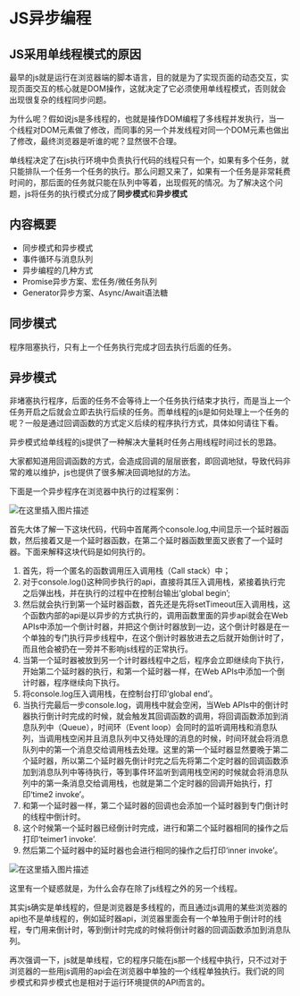 # JS异步编程

## JS采用单线程模式的原因

最早的js就是运行在浏览器端的脚本语言，目的就是为了实现页面的动态交互，实现页面交互的核心就是DOM操作，这就决定了它必须使用单线程模式，否则就会出现很复杂的线程同步问题。

为什么呢？假如说js是多线程的，也就是操作DOM编程了多线程并发执行，当一个线程对DOM元素做了修改，而同事的另一个并发线程对同一个DOM元素也做出了修改，最终浏览器是听谁的呢？显然很不合理。

单线程决定了在js执行环境中负责执行代码的线程只有一个，如果有多个任务，就只能排队一个任务一个任务的执行。那么问题又来了，如果有一个任务是非常耗费时间的，那后面的任务就只能在队列中等着，出现假死的情况。为了解决这个问题，js将任务的执行模式分成了**同步模式**和**异步模式**

## 内容概要

- 同步模式和异步模式
- 事件循环与消息队列
- 异步编程的几种方式
- Promise异步方案、宏任务/微任务队列
- Generator异步方案、Async/Await语法糖

## 同步模式

程序阻塞执行，只有上一个任务执行完成才回去执行后面的任务。

## 异步模式 

非堵塞执行程序，后面的任务不会等待上一个任务执行结束才执行，而是当上一个任务开启之后就会立即去执行后续的任务。而单线程的js是如何处理上一个任务的呢？一般是通过回调函数的方式定义后续的程序执行方式，具体如何请往下看。

异步模式给单线程的js提供了一种解决大量耗时任务占用线程时间过长的思路。

大家都知道用回调函数的方式，会造成回调的层层嵌套，即回调地狱，导致代码非常的难以维护，js也提供了很多解决回调地狱的方法。

下面是一个异步程序在浏览器中执行的过程案例：

![在这里插入图片描述](https://img-blog.csdnimg.cn/20200517215815469.png?x-oss-process=image/watermark,type_ZmFuZ3poZW5naGVpdGk,shadow_10,text_aHR0cHM6Ly9ibG9nLmNzZG4ubmV0L2Zhbmd4dWFuMTUwOQ==,size_16,color_FFFFFF,t_70)

首先大体了解一下这块代码，代码中首尾两个console.log,中间显示一个延时器函数，然后接着又是一个延时器函数，在第二个延时器函数里面又嵌套了一个延时器。下面来解释这块代码是如何执行的。

1. 首先，将一个匿名的函数调用压入调用栈（Call stack）中；
2. 对于console.log()这种同步执行的api，直接将其压入调用栈，紧接着执行完之后弹出栈，并在执行的过程中在控制台输出‘global begin’;
3. 然后就会执行到第一个延时器函数，首先还是先将setTimeout压入调用栈，这个函数内部的api是以异步的方式执行的，调用函数里面的异步api就会在Web APIs中添加一个倒计时器，并把这个倒计时器放到一边，这个倒计时器是在一个单独的专门执行异步线程中，在这个倒计时器放进去之后就开始倒计时了，而且他会被扔在一旁并不影响js线程的正常执行。
4. 当第一个延时器被放到另一个计时器线程中之后，程序会立即继续向下执行，开始第二个延时器的执行，和第一个延时器一样，在Web APIs中添加一个倒计时器，程序继续向下执行。
5. 将console.log压入调用栈，在控制台打印‘global end’。
6. 当执行完最后一步console.log，调用栈中就会空闲，当Web APIs中的倒计时器执行倒计时完成的时候，就会触发其回调函数的调用，将回调函数添加到消息队列中（Queue），时间环（Event loop）会同时的监听调用栈和消息队列，当调用栈空闲并且消息队列中又待处理的消息的时候，时间环就会将消息队列中的第一个消息交给调用栈去处理。这里的第一个延时器显然要晚于第二个延时器，所以第二个延时器先倒计时完之后先将第二个定时器的回调函数添加到消息队列中等待执行，等到事件环监听到调用栈空闲的时候就会将消息队列中的第一条消息交给调用栈，也就是第二个定时器的回调开始执行，打印‘time2 invoke’。
7. 和第一个延时器一样，第二个延时器的回调也会添加一个延时器到专门倒计时的线程中倒计时。
8. 这个时候第一个延时器已经倒计时完成，进行和第二个延时器相同的操作之后打印‘teimer1 invoke’.
9. 然后第二个延时器中的延时器也会进行相同的操作之后打印‘inner invoke’。

![在这里插入图片描述](https://img-blog.csdnimg.cn/20200517223119142.png?x-oss-process=image/watermark,type_ZmFuZ3poZW5naGVpdGk,shadow_10,text_aHR0cHM6Ly9ibG9nLmNzZG4ubmV0L2Zhbmd4dWFuMTUwOQ==,size_16,color_FFFFFF,t_70)

这里有一个疑惑就是，为什么会存在除了js线程之外的另一个线程。

其实js确实是单线程的，但是浏览器是多线程的，而且通过js调用的某些浏览器的api也不是单线程的，例如延时器api，浏览器里面会有一个单独用于倒计时的线程，专门用来倒计时，等到倒计时完成的时候将倒计时器的回调函数添加到消息队列。 

再次强调一下，js就是单线程，它的程序只能在js那一个线程中执行，只不过对于浏览器的一些用js调用的api会在浏览器中单独的一个线程单独执行。我们说的同步模式和异步模式也是相对于运行环境提供的API而言的。
